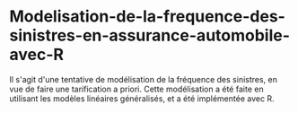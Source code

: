 # Modelisation-de-la-frequence-des-sinistres-en-assurance-automobile-avec-R
Il s'agit d'une tentative de modélisation de la fréquence des sinistres, en vue de faire une tarification a priori. Cette modélisation a été faite en utilisant les modèles linéaires généralisés, et a été implémentée avec R.

